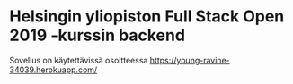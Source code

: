 # Helsingin yliopiston Full Stack Open 2019 -kurssin backend

Sovellus on käytettävissä osoitteessa https://young-ravine-34039.herokuapp.com/